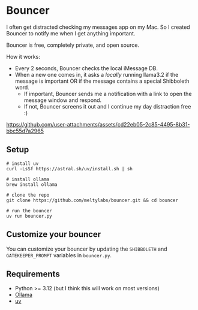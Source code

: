 # Bouncer

I often get distracted checking my messages app on my Mac. So I created Bouncer to notify me when I get anything important. 

Bouncer is free, completely private, and open source.

How it works:
- Every 2 seconds, Bouncer checks the local iMessage DB.
- When a new one comes in, it asks a *locally* running llama3.2 if the message is important OR if the message contains a special Shibboleth word.
  - If important, Bouncer sends me a notification with a link to open the message window and respond.
  - If not, Bouncer screens it out and I continue my day distraction free :)

https://github.com/user-attachments/assets/cd22eb05-2c85-4495-8b31-bbc55d7a2965


## Setup

```
# install uv
curl -LsSf https://astral.sh/uv/install.sh | sh

# install ollama
brew install ollama

# clone the repo
git clone https://github.com/meltylabs/bouncer.git && cd bouncer

# run the bouncer
uv run bouncer.py
```

## Customize your bouncer

You can customize your bouncer by updating the `SHIBBOLETH` and `GATEKEEPER_PROMPT` variables in `bouncer.py`.

## Requirements

- Python >= 3.12 (but I think this will work on most versions)
- [Ollama](https://ollama.ai/)
- [uv](https://docs.astral.sh/uv/)
